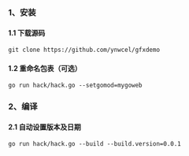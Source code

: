 ### 1、安装
#### 1.1 下载源码
```
git clone https://github.com/ynwcel/gfxdemo
```
#### 1.2 重命名包表（可选）
```
go run hack/hack.go --setgomod=mygoweb
```

### 2、编译
#### 2.1 自动设置版本及日期
```
go run hack/hack.go --build --build.version=0.0.1
```

